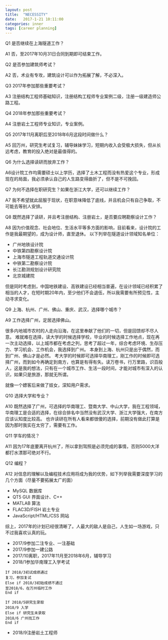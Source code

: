 ```yaml
---
layout: post
title:  "NECESSITY"
date:   2017-1-21 10:11:00
categories: inner
tags: [career planning]
---
```


Q1 是否继续在上海隧道工作？

A1 否，至2017年10月31日合同到期即可结束工作。

Q2 是否参加建筑师考试？

A2 否，术业有专攻，建筑设计可以作为拓展了解，不必深入。

Q3 2017年参加那些重要考试？

A3 注册结构工程师基础知识，注册结构工程师专业案例二级，注册一级建造师公路工程。

Q4 2018年参加那些重要考试？

A4 注册岩土工程师专业知识，专业案例。

Q5 2017年11月离职后至2018年6月这段时间做什么？

A5 回万州，研究生考试复习，辅导妹妹学习，短期内收入会受极大损失，但从长远考虑，教育的投入绝对是最值得的。

Q6 为什么选择读研而放弃工作？

A6设计院工作均需要硕士以上学历，选择了土木工程而没有热爱这个专业，形成现在的局面，我必须承认自己的人生路变得曲折了，但不是不可挽回。


Q7 为何不选择在职研究生？如果在浙江大学，还可以继续工作？

A7 我不希望就此屈服于现状，在职意味降低了底线，并且机会只有自己争取，不可能去等别人安排。

Q8 既然选择了读研，并且考注册结构、注册岩土，是否要应聘勘察设计工作？

A8 因为价值观念、社会地位、生活水平等多方面的影响，目前看来，设计院的工作是我最期望的，成为设计师，直至退休。
以下列举在隧道设计领域知名单位：
-	广州地铁设计院
-	中铁第四勘察设计院
-	上海市隧道工程轨道交通设计院
-	中铁第二勘察设计院
-	长江勘测规划设计研究院
-	北京城建院


但是同时考虑到，中国地铁建设、高铁建设已经相当普遍，在设计领域已经积累了相当的人才，在短时期20年内，至少他们不会退伍，所以我需要有所预见性，主动寻求变化。

Q9 上海、杭州、广州、佛山、重庆、武汉，选择哪个城市？

A9 工作选择广州，定居选择佛山。


很多内地城市农村的人走向沿海，在这里奉献了他们的一切，但是回馈却不尽人意。
难就难在选择，读大学的时候选择学校，毕业的时候选择工作地点，现在再一次主动选择，以上城市都在考虑之列，思考了超过一年，综合考虑环境、生存压力、学习机会、工作机会，我选择到广州。
本身到上海、杭州只是出于偶然，而到广州、佛山才是必然。
考大学的时候即可选择华南理工，刚工作的时候即可选择广州，而到如今再确定到南方，也算是有得有失。读万卷书，行万里路，识百般人，这是我的想法，只有在一个城市工作、生活一段时间，才能对城市有深入的认识，如果只是旅游，那就无所谓。

就像一个嫖客后来做了妓女，深知用户需求。

Q10 选择大学和专业？

A10 既然选择了广州，可选择的华南理工、暨南大学、中山大学，我在工程领域，华南理工是合适的选择，在综合排名中当然没有武汉大学、浙江大学强大，在南方应该认知度比较高。
也许读研在所有人看来都很傻的选择，前期没有做此打算是因为那时我实在太穷了，需要有工作。

Q11 学车的情况？

A11 因为17年底要离开杭州了，所以拿到驾照是必须完成的事情，否则5000大洋都打水漂那可绝对不行。

Q12 编程？

A12 对信息的理解以及编程技术应用将成为我的优势，如下列举我需要深度学习的几个方面（尽量不要拓展太广的面）


- MySQL 数据库
- QT5 GUI 界面设计、C++
- MATLAB 算法
- FLAC3D/FISH 岩土专业
- JavaScript/HTML/CSS 网站


综上，2017年的计划已经很清晰了。人最大的敌人是自己，人生如一场游戏，只不过我喜欢认真的玩。


- 2017/9参加二注专业、一注基础
- 2017/9参加一建公路
- 2017/10离职，2017年11月至2018年6月，辅导学习
- 2018/1参加华南理工入学考试


```
If 2018/3初试成绩通过
复习，参加复试
Else if 2018/3初始成绩不通过
至2018/6，在万州临时工作
End if
```

```
If 2018/5研究生录取
2018/9 入学
Else if 研究生未录取
2018/6 广州找工作
End if
```


- 2018/9注册岩土工程师

